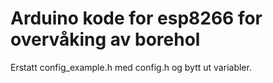 # Arduino kode for esp8266 for overvåking av borehol

Erstatt config_example.h med config.h og bytt ut variabler.
